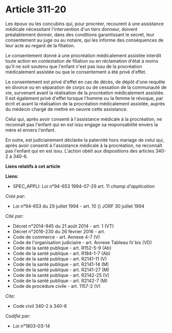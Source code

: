 # Article 311-20

Les époux ou les concubins qui, pour procréer, recourent à une assistance médicale nécessitant l'intervention d'un tiers
donneur, doivent préalablement donner, dans des conditions garantissant le secret, leur consentement au juge ou au notaire,
qui les informe des conséquences de leur acte au regard de la filiation.

Le consentement donné à une procréation médicalement assistée interdit toute action en contestation de filiation ou en
réclamation d'état à moins qu'il ne soit soutenu que l'enfant n'est pas issu de la procréation médicalement assistée ou que
le consentement a été privé d'effet.

Le consentement est privé d'effet en cas de décès, de dépôt d'une requête en divorce ou en séparation de corps ou de
cessation de la communauté de vie, survenant avant la réalisation de la procréation médicalement assistée. Il est également
privé d'effet lorsque l'homme ou la femme le révoque, par écrit et avant la réalisation de la procréation médicalement
assistée, auprès du médecin chargé de mettre en oeuvre cette assistance.

Celui qui, après avoir consenti à l'assistance médicale à la procréation, ne reconnaît pas l'enfant qui en est issu engage sa
responsabilité envers la mère et envers l'enfant.

En outre, est judiciairement déclarée la paternité hors mariage de celui qui, après avoir consenti à l'assistance médicale à
la procréation, ne reconnaît pas l'enfant qui en est issu. L'action obéit aux dispositions des articles 340-2 à 340-6.

**Liens relatifs à cet article**

**Liens**:

  - SPEC_APPLI: Loi n°94-653 1994-07-29 art. 11 *champ d'application*

_Créé par_:

  - Loi n°94-653 du 29 juillet 1994 - art. 10 () JORF 30 juillet 1994

_Cité par_:

  - Décret n°2014-945 du 21 août 2014 - art. 1 (VT)
  - Décret n°2016-230 du 26 février 2016 - art.
  - Code de commerce - art. Annexe 4-7 (V)
  - Code de l'organisation judiciaire - art. Annexe Tableau IV bis (VD)
  - Code de la santé publique - art. R152-5-9 (Ab)
  - Code de la santé publique - art. R184-1-7 (Ab)
  - Code de la santé publique - art. R2141-11 (V)
  - Code de la santé publique - art. R2141-14 (M)
  - Code de la santé publique - art. R2141-27 (M)
  - Code de la santé publique - art. R2142-25 (V)
  - Code de la santé publique - art. R2142-7 (M)
  - Code de procédure civile - art. 1157-2 (V)

_Cite_:

  - Code civil 340-2 à 340-6

_Codifié par_:

  - Loi n°1803-03-14
